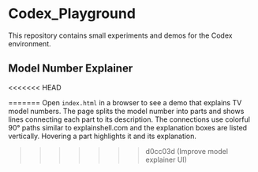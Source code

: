 # Codex_Playground

This repository contains small experiments and demos for the Codex environment.

## Model Number Explainer

<<<<<<< HEAD

=======
Open `index.html` in a browser to see a demo that explains TV model numbers. The page splits the model number into parts and shows lines connecting each part to its description. The connections use colorful 90° paths similar to explainshell.com and the explanation boxes are listed vertically. Hovering a part highlights it and its explanation.
>>>>>>> d0cc03d (Improve model explainer UI)
